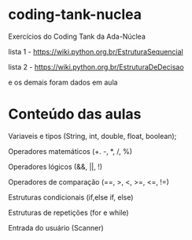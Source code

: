 # coding-tank-nuclea
Exercícios do Coding Tank da Ada-Núclea

lista 1 - https://wiki.python.org.br/EstruturaSequencial

lista 2 - https://wiki.python.org.br/EstruturaDeDecisao

e os demais foram dados em aula


# Conteúdo das aulas

Variaveis e tipos (String, int, double, float, boolean);

Operadores matemáticos (+. -, *, /, %)

Operadores lógicos (&&, ||, !)

Operadores de comparação (==, >, <, >=, <=, !=)

Estruturas condicionais (if,else if, else)

Estruturas de repetições (for e while)

Entrada do usuário (Scanner)
